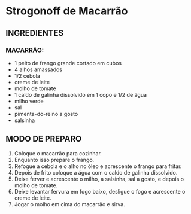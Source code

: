 # Strogonoff de Macarrão

## INGREDIENTES



### MACARRÃO:

- 1 peito de frango grande cortado em cubos
- 4 alhos amassados
- 1/2 cebola
- creme de leite
- molho de tomate
- 1 caldo de galinha dissolvido em 1 copo e 1/2 de água
- milho verde
- sal
- pimenta-do-reino a gosto
- salsinha

## MODO DE PREPARO

1. Coloque o macarrão para cozinhar.
2. Enquanto isso prepare o frango.
3. Refogue a cebola e o alho no óleo e acrescente o frango para fritar.
4. Depois de frito coloque a água com o caldo de galinha dissolvido.
5. Deixe ferver e acrescente o milho, a salsinha, sal a gosto, e depois o molho de tomate.
6. Deixe levantar fervura em fogo baixo, desligue o fogo e acrescente o creme de leite.
7. Jogar o molho em cima do macarrão e sirva.



